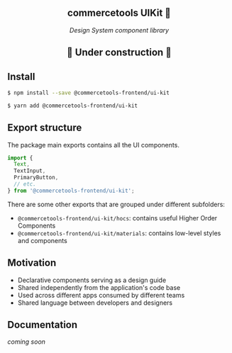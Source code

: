 <h2 align="center">commercetools UIKit 💅</h2>
<p align="center">
  <i>Design System component library</i>
</p>

<h2 align="center">🚧 Under construction 🚧</h2>

## Install

```bash
$ npm install --save @commercetools-frontend/ui-kit

$ yarn add @commercetools-frontend/ui-kit
```

## Export structure

The package main exports contains all the UI components.

```js
import {
  Text,
  TextInput,
  PrimaryButton,
  // etc.
} from '@commercetools-frontend/ui-kit';
```

There are some other exports that are grouped under different subfolders:

- `@commercetools-frontend/ui-kit/hocs`: contains useful Higher Order Components
- `@commercetools-frontend/ui-kit/materials`: contains low-level styles and components

## Motivation

- Declarative components serving as a design guide
- Shared independently from the application's code base
- Used across different apps consumed by different teams
- Shared language between developers and designers

## Documentation

_coming soon_
